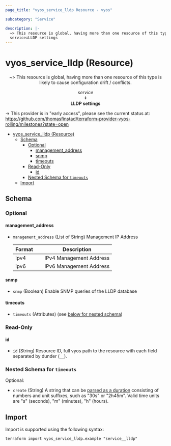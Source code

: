 ```yaml
---
page_title: "vyos_service_lldp Resource - vyos"

subcategory: "Service"

description: |-
  ~> This resource is global, having more than one resource of this type is likely to cause configuration drift / conflicts.
  service⯯LLDP settings
---
```


# vyos_service_lldp (Resource)
<center>

~> This resource is global, having more than one resource of this type is likely to cause configuration drift / conflicts.

*service*  
⯯  
**LLDP settings**


</center>

-> This provider is in "early access", please see the current status at: https://github.com/thomasfinstad/terraform-provider-vyos-rolling/milestones?state=open

<!--TOC-->

- [vyos_service_lldp (Resource)](#vyos_service_lldp-resource)
  - [Schema](#schema)
    - [Optional](#optional)
      - [management_address](#management_address)
      - [snmp](#snmp)
      - [timeouts](#timeouts)
    - [Read-Only](#read-only)
      - [id](#id)
    - [Nested Schema for `timeouts`](#nested-schema-for-timeouts)
  - [Import](#import)

<!--TOC-->

<!-- schema generated by tfplugindocs -->
## Schema

### Optional

#### management_address
- `management_address` (List of String) Management IP Address

    |  Format  &emsp;|  Description              |
    |----------|---------------------------|
    |  ipv4    &emsp;|  IPv4 Management Address  |
    |  ipv6    &emsp;|  IPv6 Management Address  |
#### snmp
- `snmp` (Boolean) Enable SNMP queries of the LLDP database
#### timeouts
- `timeouts` (Attributes) (see [below for nested schema](#nestedatt--timeouts))

### Read-Only

#### id
- `id` (String) Resource ID, full vyos path to the resource with each field separated by dunder (`__`).

<a id="nestedatt--timeouts"></a>
### Nested Schema for `timeouts`

Optional:

- `create` (String) A string that can be [parsed as a duration](https://pkg.go.dev/time#ParseDuration) consisting of numbers and unit suffixes, such as &#34;30s&#34; or &#34;2h45m&#34;. Valid time units are &#34;s&#34; (seconds), &#34;m&#34; (minutes), &#34;h&#34; (hours).

## Import

Import is supported using the following syntax:

```shell
terraform import vyos_service_lldp.example "service__lldp"
```
